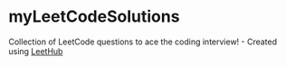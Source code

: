 # myLeetCodeSolutions
Collection of LeetCode questions to ace the coding interview! - Created using [LeetHub](https://github.com/QasimWani/LeetHub)
